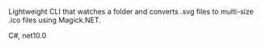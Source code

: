 Lightweight CLI that watches a folder and converts .svg files to multi-size .ico files using Magick.NET.

C#, net10.0
